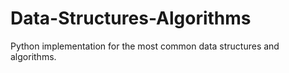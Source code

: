 # Data-Structures-Algorithms
Python implementation for the most common data structures and algorithms.
